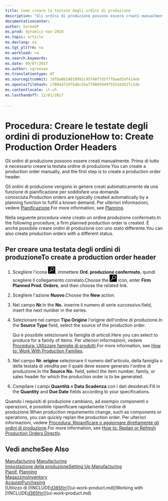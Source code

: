 ```yaml
---
title: Come creare le testate degli ordini di produzione
description: "Gli ordini di produzione possono essere creati manualmente. Prima di tutto è necessario creare la testata ordine di produzione."
documentationcenter: 
author: SorenGP
ms.prod: dynamics-nav-2018
ms.topic: article
ms.devlang: na
ms.tgt_pltfrm: na
ms.workload: na
ms.search.keywords: 
ms.date: 09/07/2017
ms.author: sgroespe
ms.translationtype: HT
ms.sourcegitcommit: 1dfba8b14019991c95f40ffd5f7fbaed5df414eb
ms.openlocfilehash: c7004d719f9d8cd3e779805949f55542d52fc2db
ms.contentlocale: it-ch
ms.lasthandoff: 12/01/2017

---
```

# <a name="how-to-create-production-order-headers"></a><span data-ttu-id="c62cb-103">Procedura: Creare le testate degli ordini di produzione</span><span class="sxs-lookup"><span data-stu-id="c62cb-103">How to: Create Production Order Headers</span></span>
<span data-ttu-id="c62cb-104">Gli ordini di produzione possono essere creati manualmente. Prima di tutto è necessario creare la testata ordine di produzione.</span><span class="sxs-lookup"><span data-stu-id="c62cb-104">You can create a production order manually, and the first step is to create a production order header.</span></span>

<span data-ttu-id="c62cb-105">Gli ordini di produzione vengono in genere creati automaticamente da una funzione di pianificazione per soddisfare una domanda conosciuta.</span><span class="sxs-lookup"><span data-stu-id="c62cb-105">Production orders are typically created automatically by a planning function to fulfill a known demand.</span></span> <span data-ttu-id="c62cb-106">Per ulteriori informazioni, vedere [Pianificazione](production-planning.md).</span><span class="sxs-lookup"><span data-stu-id="c62cb-106">For more information, see [Planning](production-planning.md).</span></span>   

<span data-ttu-id="c62cb-107">Nella seguente procedura viene creato un ordine produzione confermato.</span><span class="sxs-lookup"><span data-stu-id="c62cb-107">In the following procedure, a firm planned production order is created.</span></span> <span data-ttu-id="c62cb-108">È anche possibile creare ordini di produzione con uno stato differente.</span><span class="sxs-lookup"><span data-stu-id="c62cb-108">You can also create production orders with a different status.</span></span>  

## <a name="to-create-a-production-order-header"></a><span data-ttu-id="c62cb-109">Per creare una testata degli ordini di produzione</span><span class="sxs-lookup"><span data-stu-id="c62cb-109">To create a production order header</span></span>  
1.  <span data-ttu-id="c62cb-110">Scegliere l'icona ![Cerca pagina o report](media/ui-search/search_small.png "icona Cerca pagina o report"), immettere **Ord. produzione confermato**, quindi scegliere il collegamento correlato.</span><span class="sxs-lookup"><span data-stu-id="c62cb-110">Choose the ![Search for Page or Report](media/ui-search/search_small.png "Search for Page or Report icon") icon, enter **Firm Planned Prod. Orders**, and then choose the related link.</span></span>  
2.  <span data-ttu-id="c62cb-111">Scegliere l'azione **Nuovo**.</span><span class="sxs-lookup"><span data-stu-id="c62cb-111">Choose the **New** action.</span></span>  
3.  <span data-ttu-id="c62cb-112">Nel campo **Nr.**</span><span class="sxs-lookup"><span data-stu-id="c62cb-112">In the **No.**</span></span> <span data-ttu-id="c62cb-113">inserire il numero di serie successivo.</span><span class="sxs-lookup"><span data-stu-id="c62cb-113">field, insert the next number in the series.</span></span>  
4.  <span data-ttu-id="c62cb-114">Selezionare nel campo **Tipo Origine** l'origine dell'ordine di produzione.</span><span class="sxs-lookup"><span data-stu-id="c62cb-114">In the **Source Type** field, select the source of the production order.</span></span>

    <span data-ttu-id="c62cb-115">Qui è possibile selezionare la famiglia di articoli.</span><span class="sxs-lookup"><span data-stu-id="c62cb-115">Here you can select to produce for a family of items.</span></span> <span data-ttu-id="c62cb-116">Per ulteriori informazioni, vedere [Procedura: Utilizzare famiglie di prodotti](production-how-work-family.md).</span><span class="sxs-lookup"><span data-stu-id="c62cb-116">For more information, see [How to: Work With Production Families](production-how-work-family.md).</span></span>
5.  <span data-ttu-id="c62cb-117">Nel campo **Nr. origine** selezionare il numero dell'articolo, della famiglia o della testata di vendita per il quale deve essere generato l'ordine di produzione.</span><span class="sxs-lookup"><span data-stu-id="c62cb-117">In the **Source No.** field, select the item number, family, or sales header for which the production order is to be generated.</span></span>  
6.  <span data-ttu-id="c62cb-118">Compilare i campi **Quantità** e **Data Scadenza** con i dati desiderati.</span><span class="sxs-lookup"><span data-stu-id="c62cb-118">Fill in the **Quantity** and **Due Date** fields according to your specifications.</span></span>  

<span data-ttu-id="c62cb-119">Quando i requisiti di produzione cambiano, ad esempio componenti o operazioni, è possibile ripianificare rapidamente l'ordine di produzione.</span><span class="sxs-lookup"><span data-stu-id="c62cb-119">When production requirements change, such as components or operations, you can quickly replan the production order.</span></span> <span data-ttu-id="c62cb-120">Per ulteriori informazioni, vedere [Procedura: Ripianificare o aggiornare direttamente gli ordini di produzione](production-how-to-replan-refresh-production-orders.md).</span><span class="sxs-lookup"><span data-stu-id="c62cb-120">For more information, see [How to: Replan or Refresh Production Orders Directly](production-how-to-replan-refresh-production-orders.md).</span></span> 

## <a name="see-also"></a><span data-ttu-id="c62cb-121">Vedi anche</span><span class="sxs-lookup"><span data-stu-id="c62cb-121">See Also</span></span>  
<span data-ttu-id="c62cb-122">[Manufacturing](production-manage-manufacturing.md)  </span><span class="sxs-lookup"><span data-stu-id="c62cb-122">[Manufacturing](production-manage-manufacturing.md)  </span></span>  
[<span data-ttu-id="c62cb-123">Impostazione della produzione</span><span class="sxs-lookup"><span data-stu-id="c62cb-123">Setting Up Manufacturing</span></span>](production-configure-production-processes.md)  
<span data-ttu-id="c62cb-124">[Pianif.](production-planning.md)    </span><span class="sxs-lookup"><span data-stu-id="c62cb-124">[Planning](production-planning.md)    </span></span>  
[<span data-ttu-id="c62cb-125">Magazzino</span><span class="sxs-lookup"><span data-stu-id="c62cb-125">Inventory</span></span>](inventory-manage-inventory.md)  
[<span data-ttu-id="c62cb-126">Acquisti</span><span class="sxs-lookup"><span data-stu-id="c62cb-126">Purchasing</span></span>](purchasing-manage-purchasing.md)  
<span data-ttu-id="c62cb-127">[Utilizzo di [!INCLUDE[d365fin](includes/d365fin_md.md)]](ui-work-product.md)</span><span class="sxs-lookup"><span data-stu-id="c62cb-127">[Working with [!INCLUDE[d365fin](includes/d365fin_md.md)]](ui-work-product.md)</span></span>


